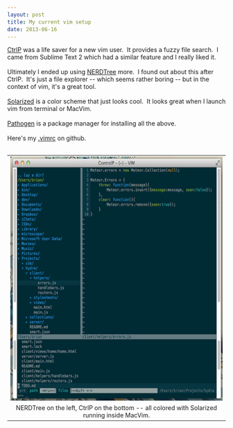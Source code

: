 ```yaml
---
layout: post
title: My current vim setup
date: 2013-06-16
---
```


<a href="https://github.com/kien/ctrlp.vim">CtrlP</a>&nbsp;was a life saver for a new vim user. &nbsp;It provides a fuzzy file search. &nbsp;I came from Sublime Text 2 which had a similar feature and I really liked it. <br /><br />Ultimately I ended up using&nbsp;<a href="http://www.vim.org/scripts/script.php?script_id=1658">NERDTree</a>&nbsp;more. &nbsp;I found out about this after CtrlP. &nbsp;It's just a file explorer -- which seems rather boring -- but in the context of vim, it's a great tool.<br /><br /><a href="http://ethanschoonover.com/solarized">Solarized</a>&nbsp;is a color scheme that just looks cool. &nbsp;It looks great when I launch vim from terminal or MacVim.<br /><br /><a href="http://www.vim.org/scripts/script.php?script_id=2332">Pathogen</a>&nbsp;is a package manager for installing all the above.<br /><br />Here's my&nbsp;<a href="https://github.com/progrn/my_vimrc">.vimrc</a>&nbsp;on github.<br /><br /><table align="center" cellpadding="0" cellspacing="0" class="tr-caption-container" style="margin-left: auto; margin-right: auto; text-align: center;"><tbody><tr><td style="text-align: center;"><a href="/images/Screen+Shot+2013-06-16+at+4.20.51+PM.png" imageanchor="1" style="margin-left: auto; margin-right: auto;"><img border="0" height="563" src="/images/Screen+Shot+2013-06-16+at+4.20.51+PM.png" width="640" /></a></td></tr><tr><td class="tr-caption" style="text-align: center;">NERDTree on the left, CtrlP on the bottom -- all colored with Solarized running inside MacVim.</td></tr></tbody></table><div class="separator" style="clear: both; text-align: center;"></div><br />
